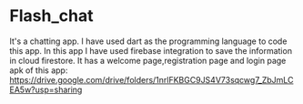 # Flash_chat
It's a chatting app.
I have used dart as the programming language to code this app.
In this app I have used firebase integration to save the information in cloud firestore.
It has a welcome page,registration page and login page
apk of this app:  https://drive.google.com/drive/folders/1nrlFKBGC9JS4V73sqcwg7_ZbJmLCEA5w?usp=sharing
